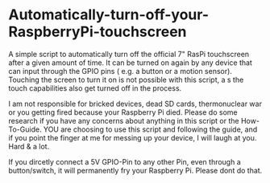 # Automatically-turn-off-your-RaspberryPi-touchscreen

A simple script to automatically turn off the official 7" RasPi touchscreen after a given amount of time. It can be turned on again by any device that can input through the GPIO pins ( e.g. a button or a motion sensor). Touching the screen to turn it on is not possible with this script, a s the touch  capabilities also get turned off in the process.

I am not responsible for bricked devices, dead SD cards, thermonuclear war or you getting fired because your Raspberry Pi died. Please do some research if you have any concerns about anything in this script or the How-To-Guide. YOU are choosing to use this script and following the guide, and if you point the finger at me for messing up your device, I will laugh at you. Hard & a lot.

If you dircetly connect a 5V GPIO-Pin to any other Pin, even through a button/switch, it will permanently fry your Raspberry Pi. Please dont do that.
